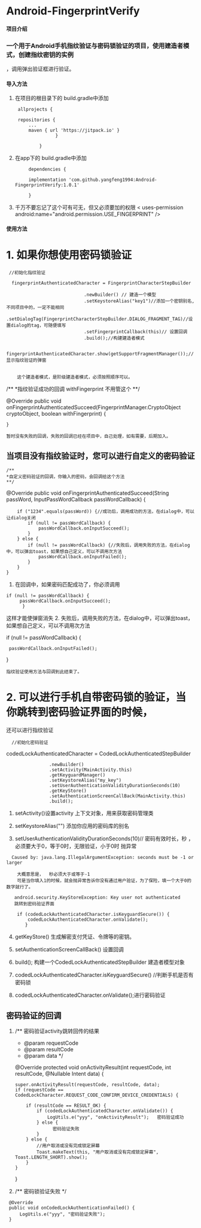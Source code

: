 # Android-FingerprintVerify

#### 项目介绍

### 一个用于Android手机指纹验证与密码锁验证的项目，使用建造者模式，创建指纹密钥的实例
，调用弹出验证框进行验证。


#### 导入方法

1. 在项目的根目录下的 build.gradle中添加

        allprojects {

   		repositories {
   			...
   			maven { url 'https://jitpack.io' }
   		              }

            	}
2. 在app下的 build.gradle中添加

            dependencies {

	        implementation 'com.github.yangfeng1994:Android-FingerprintVerify:1.0.1'

	        }

3. 千万不要忘记了这个可有可无，但又必须要加的权限                  < uses-permission android:name="android.permission.USE_FINGERPRINT"  />

	       
#### 使用方法
 
#  1. 如果你想使用密码锁验证
 

     //初始化指纹验证

      fingerprintAuthenticatedCharacter = FingerprintCharacterStepBuilder

                                 .newBuilder() // 建造一个模型
                                 .setKeystoreAlias("key1")//添加一个密钥别名,不同项目中的，一定不能相同
                                 .setDialogTag(FingerprintCharacterStepBuilder.DIALOG_FRAGMENT_TAG)//设置dialog的tag，可随便填写
                                 .setFingerprintCallback(this)// 设置回调
                                 .build();//构建建造者模式
                                 
       fingerprintAuthenticatedCharacter.show(getSupportFragmentManager());//显示指纹验证的弹窗


        这个建造者模式，是阶级建造者模式，必须按照顺序可以。

  /**
  *指纹验证成功的回调 withFingerprint 不用管这个
  **/
  
  
  @Override
    public void onFingerprintAuthenticatedSucceed(FingerprintManager.CryptoObject cryptoObject, boolean withFingerprint) {

    }

    暂时没有失败的回调，失败的回调已经在项目中，自己处理，如有需要，后期加入。

##    当项目没有指纹验证时，您可以进行自定义的密码验证

    /**
    *自定义密码验证的回调，你输入的密码，会回调给这个方法
    **/
  @Override
    public void onFingerprintAuthenticatedSucceed(String passWord, InputPassWordCallback passWordCallback) {

        if ("1234".equals(passWord)) {//成功后，调用成功的方法，在dialog中，可以让dialog关闭
            if (null != passWordCallback) {
                passWordCallback.onInputSucceed();
            }
        } else {
            if (null != passWordCallback) {//失败后，调用失败的方法，在dialog中，可以弹出toast，如果想自己定义，可以不调用次方法
                passWordCallback.onInputFailed();
            }
        }
    }

   1. 在回调中，如果密码匹配成功了，你必须调用

    if (null != passWordCallback) {
         passWordCallback.onInputSucceed();
          }

   这样才能使弹窗消失
   2. 失败后，调用失败的方法，在dialog中，可以弹出toast，如果想自己定义，可以不调用次方法

   if (null != passWordCallback) {

     passWordCallback.onInputFailed();

  }

    指纹验证使用方法与回调到此结束了。
#  2. 可以进行手机自带密码锁的验证，当你跳转到密码验证界面的时候，
还可以进行指纹验证

      //初始化密码验证

codedLockAuthenticatedCharacter = CodedLockAuthenticatedStepBuilder

                    .newBuilder()
                    .setActivity(MainActivity.this)
                    .getKeyguardManager()
                    .setKeystoreAlias("my_key")
                    .setUserAuthenticationValidityDurationSeconds(10)
                    .getKeyStore()
                    .setAuthenticationScreenCallBack(MainActivity.this)
                    .build();

   1.   setActivity()设置activity 上下文对象，用来获取密码管理类

   2.   setKeystoreAlias("")    添加你应用的密码库的别名

   3.   setUserAuthenticationValidityDurationSeconds(10)// 密码有效时长，秒 ，必须要大于0，等于0时，无限验证，小于0时 抛异常

      Caused by: java.lang.IllegalArgumentException: seconds must be -1 or larger

        大概意思是，  秒必须大于或等于-1
        可是当你填入1的时候，就会抛异常告诉你没有通过用户验证，为了保险，填一个大于0的数字就行了。

       android.security.KeyStoreException: Key user not authenticated
       跳转到密码验证界面

        if (codedLockAuthenticatedCharacter.isKeyguardSecure()) {
            codedLockAuthenticatedCharacter.onValidate();
           }

   4.   getKeyStore() 生成解密支付凭证、令牌等的密钥。

   5. setAuthenticationScreenCallBack() 设置回调

   6. build(); 构建一个CodedLockAuthenticatedStepBuilder 建造者模型对象

   7. codedLockAuthenticatedCharacter.isKeyguardSecure() //判断手机是否有密码锁

   8. codedLockAuthenticatedCharacter.onValidate();进行密码验证


## 密码验证的回调

1.  /**
    密码验证activity跳转回传的结果
     * @param requestCode
     * @param resultCode
     * @param data
     */

    @Override
    protected void onActivityResult(int requestCode, int resultCode, @Nullable Intent data) {

        super.onActivityResult(requestCode, resultCode, data);
        if (requestCode == CodedLockCharacter.REQUEST_CODE_CONFIRM_DEVICE_CREDENTIALS) {

            if (resultCode == RESULT_OK) {
                if (codedLockAuthenticatedCharacter.onValidate()) {
                    LogUtils.e("yyy", "onActivityResult");   密码验证成功
                } else {
                      密码验证失败
                }
            } else {
                //用户取消或没有完成锁定屏幕
                Toast.makeText(this, "用户取消或没有完成锁定屏幕", Toast.LENGTH_SHORT).show();
            }
        }
    }

 2.   /**
       密码锁验证失败
      */

     @Override
     public void onCodedLockAuthenticationFailed() {
         LogUtils.e("yyy", "密码验证失败");
     }







